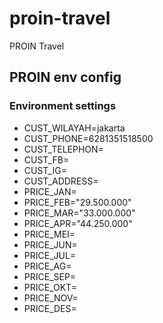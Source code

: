# proin-travel
PROIN Travel


## PROIN env config

### Environment settings

- CUST_WILAYAH=jakarta
- CUST_PHONE=6281351518500
- CUST_TELEPHON=
- CUST_FB=
- CUST_IG=
- CUST_ADDRESS=
- PRICE_JAN=
- PRICE_FEB="29.500.000"
- PRICE_MAR="33.000.000"
- PRICE_APR="44.250.000"
- PRICE_MEI=
- PRICE_JUN=
- PRICE_JUL=
- PRICE_AG=
- PRICE_SEP=
- PRICE_OKT=
- PRICE_NOV=
- PRICE_DES=